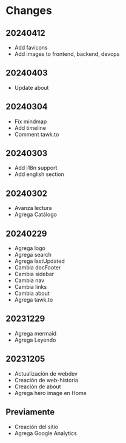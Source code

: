 # Changes

## 20240412

- Add favicons
- Add images to frontend, backend, devops

## 20240403

- Update about

## 20240304

- Fix mindmap
- Add timeline
- Comment tawk.to

## 20240303

- Add i18n support
- Add english section

## 20240302

- Avanza lectura
- Agrega Catálogo

## 20240229

- Agrega logo
- Agrega search
- Agrega lastUpdated
- Cambia docFooter
- Cambia sidebar
- Cambia nav
- Cambia links
- Cambia about
- Agrega tawk.to

## 20231229

- Agrega mermaid
- Agrega Leyendo

## 20231205

- Actualización de webdev
- Creación de web-historia
- Creación de about
- Agrega hero image en Home

## Previamente

- Creación del sitio
- Agrega Google Analytics